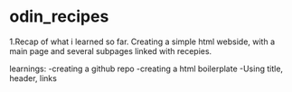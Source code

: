 # odin_recipes
1.Recap of what i learned so far.
Creating a simple html webside, with a main page
and several subpages linked with recepies.

learnings:
-creating a github repo
-creating a html boilerplate
-Using title, header, links